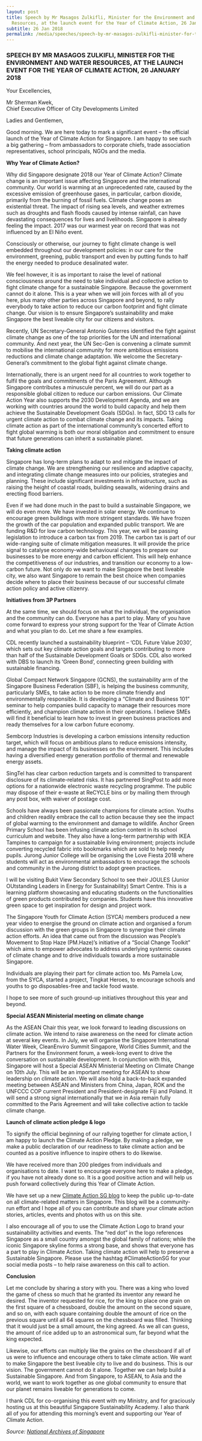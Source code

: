 ```yaml
---
layout: post
title: Speech by Mr Masagos Zulkifli, Minister for the Environment and Water
  Resources, at the launch event for the Year of Climate Action, 26 January 2018
subtitle: 26 Jan 2018
permalink: /media/speeches/speech-by-mr-masagos-zulkifli-minister-for-the-environment-and-water-resources-at-the-launch-event-for-the-year-of-climate-action-26-january-2018
---
```

### SPEECH BY MR MASAGOS ZULKIFLI, MINISTER FOR THE ENVIRONMENT AND WATER RESOURCES, AT THE LAUNCH EVENT FOR THE YEAR OF CLIMATE ACTION, 26 JANUARY 2018

Your Excellencies, 

Mr Sherman Kwek,  
Chief Executive Officer of City Developments Limited

Ladies and Gentlemen,

Good morning. We are here today to mark a significant event – the official launch of the Year of Climate Action for Singapore.  I am happy to see such a big gathering – from ambassadors to corporate chiefs, trade association representatives, school principals, NGOs and the media.

**Why Year of Climate Action?**

Why did Singapore designate 2018 our Year of Climate Action? Climate change is an important issue affecting Singapore and the international community. Our world is warming at an unprecedented rate, caused by the excessive emission of greenhouse gases, in particular, carbon dioxide, primarily from the burning of fossil fuels. Climate change poses an existential threat. The impact of rising sea levels, and weather extremes such as droughts and flash floods caused by intense rainfall, can have devastating consequences for lives and livelihoods.  Singapore is already feeling the impact. 2017 was our warmest year on record that was not influenced by an El Niño event.

Consciously or otherwise, our journey to fight climate change is well embedded throughout our development policies:  in our care for the environment, greening, public transport and even by putting funds to half the energy needed to produce desalinated water.

We feel however, it is as important to raise the level of national consciousness around the need to take individual and collective action to fight climate change for a sustainable Singapore. Because the government cannot do it alone. This is a year when we will join forces with all of you here, plus many other parties across Singapore and beyond, to rally everybody to take action to reduce our carbon footprint and fight climate change. Our vision is to ensure Singapore’s sustainability and make Singapore the best liveable city for our citizens and visitors.

Recently, UN Secretary-General Antonio Guterres identified the fight against climate change as one of the top priorities for the UN and international community. And next year, the UN Sec-Gen is convening a climate summit to mobilise the international community for more ambitious emissions reductions and climate change adaptation. We welcome the Secretary-General’s commitment to the global fight against climate change.

Internationally, there is an urgent need for all countries to work together to fulfil the goals and commitments of the Paris Agreement. Although Singapore contributes a minuscule percent, we will do our part as a responsible global citizen to reduce our carbon emissions. Our Climate Action Year also supports the 2030 Development Agenda, and we are working with countries around the world to build capacity and help them achieve the Sustainable Development Goals (SDGs). In fact, SDG 13 calls for urgent climate action to combat climate change and its impacts. Taking climate action as part of the international community’s concerted effort to fight global warming is both our moral obligation and commitment to ensure that future generations can inherit a sustainable planet.

**Taking climate action**

Singapore has long-term plans to adapt to and mitigate the impact of climate change. We are strengthening our resilience and adaptive capacity, and integrating climate change measures into our policies, strategies and planning. These include significant investments in infrastructure, such as raising the height of coastal roads, building seawalls, widening drains and erecting flood barriers.

Even if we had done much in the past to build a sustainable Singapore, we will do even more.  We have invested in solar energy. We continue to encourage green buildings with more stringent standards. We have frozen the growth of the car population and expanded public transport. We are funding R&D for low carbon technology. This year, we will be passing legislation to introduce a carbon tax from 2019. The carbon tax is part of our wide-ranging suite of climate mitigation measures. It will provide the price signal to catalyse economy-wide behavioural changes to prepare our businesses to be more energy and carbon efficient. This will help enhance the competitiveness of our industries, and transition our economy to a low-carbon future. Not only do we want to make Singapore the best liveable city, we also want Singapore to remain the best choice when companies decide where to place their business because of our successful climate action policy and active citizenry.

**Initiatives from 3P Partners**

At the same time, we should focus on what the individual, the organisation and the community can do.  Everyone has a part to play.  Many of you have come forward to express your strong support for the Year of Climate Action and what you plan to do.  Let me share a few examples.

CDL recently launched a sustainability blueprint – ‘CDL Future Value 2030’, which sets out key climate action goals and targets contributing to more than half of the Sustainable Development Goals or SDGs. CDL also worked with DBS to launch its ‘Green Bond’, connecting green building with sustainable financing.

Global Compact Network Singapore (GCNS), the sustainability arm of the Singapore Business Federation (SBF), is helping the business community, particularly SMEs, to take action to be more climate friendly and environmentally responsible. It is developing a “Climate and Business 101” seminar to help companies build capacity to manage their resources more efficiently, and champion climate action in their operations. I believe SMEs will find it beneficial to learn how to invest in green business practices and ready themselves for a low carbon future economy.

Sembcorp Industries is developing a carbon emissions intensity reduction target, which will focus on ambitious plans to reduce emissions intensity, and manage the impact of its businesses on the environment. This includes having a diversified energy generation portfolio of thermal and renewable energy assets.

SingTel has clear carbon reduction targets and is committed to transparent disclosure of its climate-related risks. It has partnered SingPost to add more options for a nationwide electronic waste recycling programme. The public may dispose of their e-waste at ReCYCLE bins or by mailing them through any post box, with waiver of postage cost.

Schools have always been passionate champions for climate action. Youths and children readily embrace the call to action because they see the impact of global warming to the environment and damage to wildlife. Anchor Green Primary School has been infusing climate action content in its school curriculum and website. They also have a long-term partnership with IKEA Tampines to campaign for a sustainable living environment; projects include converting recycled fabric into bookmarks which are sold to help needy pupils. Jurong Junior College will be organising the Love Fiesta 2018 where students will act as environmental ambassadors to encourage the schools and community in the Jurong district to adopt green practices.

I will be visiting Bukit View Secondary School to see their JOULES (Junior OUtstanding Leaders in Energy for Sustainability) Smart Centre. This is a learning platform showcasing and educating students on the functionalities of green products contributed by companies. Students have this innovative green space to get inspiration for design and project work.

The Singapore Youth for Climate Action (SYCA) members produced a new year video to energise the ground on climate action and organised a forum discussion with the green groups in Singapore to synergise their climate action efforts. An idea that came out from the discussion was People’s Movement to Stop Haze (PM.Haze)’s initiative of a “Social Change Toolkit” which aims to empower advocates to address underlying systemic causes of climate change and to drive individuals towards a more sustainable Singapore.

Individuals are playing their part for climate action too. Ms Pamela Low, from the SYCA, started a project, Tingkat Heroes, to encourage schools and youths to go disposables-free and tackle food waste.

I hope to see more of such ground-up initiatives throughout this year and beyond.

**Special ASEAN Ministerial meeting on climate change**

As the ASEAN Chair this year, we look forward to leading discussions on climate action. We intend to raise awareness on the need for climate action at several key events. In July, we will organise the Singapore International Water Week, CleanEnviro Summit Singapore, World Cities Summit, and the Partners for the Environment forum, a week-long event to drive the conversation on sustainable development.  In conjunction with this, Singapore will host a Special ASEAN Ministerial Meeting on Climate Change on 10th July. This will be an important meeting for ASEAN to show leadership on climate action.  We will also hold a back-to-back expanded meeting between ASEAN and Ministers from China, Japan, ROK and the UNFCCC COP current President and President-designate Fiji and Poland. It will send a strong signal internationally that we in Asia remain fully committed to the Paris Agreement and will take collective action to tackle climate change.

**Launch of climate action pledge & logo**

To signify the official beginning of our rallying together for climate action, I am happy to launch the Climate Action Pledge. By making a pledge, we make a public declaration of our readiness to take climate action and be counted as a positive influence to inspire others to do likewise.

We have received more than 200 pledges from individuals and organisations to date. I want to encourage everyone here to make a pledge, if you have not already done so.  It is a good positive action and will help us push forward collectively during this Year of Climate Action.

We have set up a new [<a href="https://climateaction.sg/">Climate Action SG blog</a>](https://climateaction.sg/) to keep the public up-to-date on all climate-related matters in Singapore. This blog will be a community-run effort and I hope all of you can contribute and share your climate action stories, articles, events and photos with us on this site.

I also encourage all of you to use the Climate Action Logo to brand your sustainability activities and events. The “red dot” in the logo references Singapore as a small country amongst the global family of nations; while the iconic Singapore skyline forms a strong base, and shows that everyone has a part to play in Climate Action. Taking climate action will help to preserve a Sustainable Singapore.  Please use the hashtag #ClimateActionSG for your social media posts – to help raise awareness on this call to action.

**Conclusion**

Let me conclude by sharing a story with you. There was a king who loved the game of chess so much that he granted its inventor any reward he desired. The inventor requested for rice, for the king to place one grain on the first square of a chessboard, double the amount on the second square, and so on, with each square containing double the amount of rice on the previous square until all 64 squares on the chessboard was filled. Thinking that it would just be a small amount, the king agreed. As we all can guess, the amount of rice added up to an astronomical sum, far beyond what the king expected.

Likewise, our efforts can multiply like the grains on the chessboard if all of us were to influence and encourage others to take climate action. We want to make Singapore the best liveable city to live and do business. This is our vision. The government cannot do it alone. Together we can help build a Sustainable Singapore. And from Singapore, to ASEAN, to Asia and the world, we want to work together as one global community to ensure that our planet remains liveable for generations to come.

I thank CDL for co-organising this event with my Ministry, and for graciously hosting us at this beautiful Singapore Sustainability Academy. I also thank all of you for attending this morning’s event and supporting our Year of Climate Action.

*Source: [National Archives of Singapore](https://www.nas.gov.sg/archivesonline/data/pdfdoc/MSE_20180126002.pdf)*